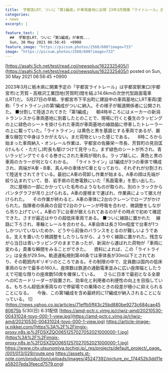 ```yaml
---
title:  宇都宮LRT、ついに「第1編成」が車両基地に出現 23年3月開業「ライトレール」法律上の扱いは？  
categories:
- news
excerpt: |
  
feature_text: |
  ##  宇都宮LRT、ついに「第1編成」が車両...
  Sun, 30 May 2021 06:56:45  +0900
feature_image: "https://picsum.photos/2560/600?image=733"
image: "https://picsum.photos/2560/600?image=733"
---
```


[https://asahi.5ch.net/test/read.cgi/newsplus/1622325405/](https://asahi.5ch.net/test/read.cgi/newsplus/1622325405/)
posted on Sun, 30 May 2021 06:56:45  +0900

<!--more-->

2023年3月に栃木県に開業予定の「宇都宮ライトレール」は宇都宮駅東口(宇都宮市)と芳賀・高根沢工業団地(芳賀町)間を結ぶ14.6kmの次世代型路面電車(LRT)だ。 5月27日の早朝、宇都宮市下平出町に建設中の車両基地にLRT車両(愛称:「ライトライン」)の第1編成がついに納入。その様子が報道関係者に公開された。 ■分割して陸送されてきた「第1編成」 　朝4時半ころにはメーカーの新潟トランシスから車両基地に到着したとのことで、現場に行くと養生のラッピングの上に緑色のシートを掛けられた車両が車両基地の線路脇に停車したトレーラーの上に載っていた。「ライトライン」は黄色と黒を基調とする車両であるが、厳重な梱包で中身はうかがえない。まだ荷物といった感じである。 　8時ころから始まった車両納入・オンレール作業は、宇都宮の佐藤栄一市長、芳賀町の見目匡(けんもく・ただし)町長も駆けつけて見守った。まず緑色のシートが外され、青いラッピングでぐるぐる巻きにされた車両が現れる。ラップ越しに、黄色と黒の車両のカラーが何となくわかる。 　「ライトライン」は1編成が3つの車体で構成され、両端がA車・B車、真ん中の車体がC車となっており、それぞれが分割されて陸送をされてきている。最初にA車の荷卸し作業が始まる。A車の顔は先端が絞り込まれていて、昔、岩手県の花巻電鉄にいた「馬面電車」を思い出した。 　次に屋根の一部にかかっていた毛布のようなものが取られ、別のトラックからパンタグラフが吊り上げられる。A車の屋根まで運ばれ、作業員によって据え付けられた。 　その作業が終わると、A車の車体に2台のクレーンでロープがかけられた。指揮者の係員の合図で2台のクレーンが呼吸を合わせ、微調整をしながら吊り上げていく。A車の下に台車が据えられてあるのがその時点で初めて確認できた。さすが最近はやりの超低床車両である。 ■ついに線路に置かれた 　線路に下ろされ、車輪とレールを合わせる。A車自体は長さ10m程度で台車が1つしかついていないためか、どうやら前後のバランスをとるのが難しいようである。支えを置いたり微調整をしたりしながら、ようやく線路に置かれた。残念ながら当日は青いラッピングのままであったが、新潟から運ばれた荷物が「車両に変わる」貴重な瞬間をみることができた。 　資料によれば、この「ライトライン」は全長が29.5m。軌道運転規則第46条では車体長が30m以下とされており、その範囲内ギリギリのところである。その制限の中で、定員数は国内の低床車両のなかで最多の160人、座席数は鉄道の通勤電車並みに広い座席幅としたうえで可能な限りの座席数50席を確保している。 　さらに日本で最初となる全扉へのICカードリーダーが設置され、効率化と利用者の利便性の向上を目指している。もちろん超低床車両なので停留場での乗降のときの段差が極小に抑えられることになる。 　今後、この第1編成を含め最終的に17編成が納入されることになっている。 ![](https://news.yahoo.co.jp/articles/71effb5ff43c25bd880be9273c684cae4580675b 5/30(日) 6:31配信 [https://amd-pctr.c.yimg.jp/r/iwiz-amd/20210530-00431024-toyo-000-1-view.jpg](https://amd-pctr.c.yimg.jp/r/iwiz-amd/20210530-00431024-toyo-000-1-view.jpg) https://article-image-ix.nikkei.com/[https%3A%2F%2Fimgix-proxy.n8s.jp%2FDSXZQO0651257027052021000000-1.jpg](https%3A%2F%2Fimgix-proxy.n8s.jp%2FDSXZQO0651257027052021000000-1.jpg) https://www.city.utsunomiya.tochigi.jp/_res/projects/default_project/_page_/001/013/029/route.png https://assets.st-note.com/production/uploads/images/45247392/picture_pc_174452b3dd11ea58207eda3feecd7579.png)
